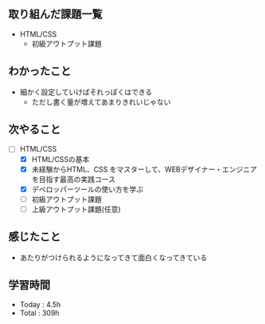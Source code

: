 ## 取り組んだ課題一覧
- HTML/CSS
  - 初級アウトプット課題
## わかったこと
- 細かく設定していけばそれっぽくはできる
    - ただし書く量が増えてあまりきれいじゃない 
## 次やること
- [ ] HTML/CSS
  - [x] HTML/CSSの基本
  - [x] 未経験からHTML、CSS をマスターして、WEBデザイナー・エンジニアを目指す最高の実践コース
  - [x] デベロッパーツールの使い方を学ぶ
  - [ ] 初級アウトプット課題
  - [ ] 上級アウトプット課題(任意)
 
## 感じたこと
-  あたりがつけられるようになってきて面白くなってきている
## 学習時間
- Today : 4.5h
- Total : 309h